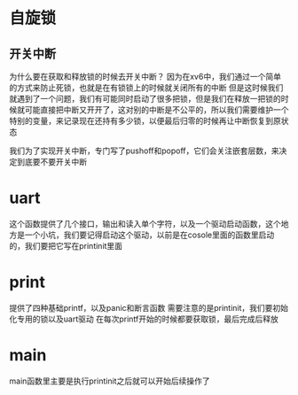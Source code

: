 # 自旋锁
## 开关中断
为什么要在获取和释放锁的时候去开关中断？
	因为在xv6中，我们通过一个简单的方式来防止死锁，也就是在有锁锁上的时候就关闭所有的中断
但是这时候我们就遇到了一个问题，我们有可能同时启动了很多把锁，但是我们在释放一把锁的时候就可能直接把中断又开开了，这对别的中断是不公平的，所以我们需要维护一个特别的变量，来记录现在还持有多少锁，以便最后归零的时候再让中断恢复到原状态

我们为了实现开关中断，专门写了pushoff和popoff，它们会关注嵌套层数，来决定到底要不要开关中断

# uart
这个函数提供了几个接口，输出和读入单个字符，以及一个驱动启动函数，这个地方是一个小坑，我们要记得启动这个驱动，以前是在cosole里面的函数里启动的，我们要把它写在printinit里面
# print
提供了四种基础printf，以及panic和断言函数
需要注意的是printinit，我们要初始化专用的锁以及uart驱动
在每次printf开始的时候都要获取锁，最后完成后释放
# main
main函数里主要是执行printinit之后就可以开始后续操作了